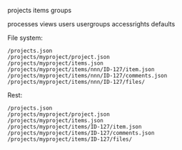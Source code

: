 
projects
items
groups

processes
views
users
usergroups
accessrights
defaults

File system:

    /projects.json
    /projects/myproject/project.json
    /projects/myproject/items.json
    /projects/myproject/items/nnn/ID-127/item.json
    /projects/myproject/items/nnn/ID-127/comments.json
    /projects/myproject/items/nnn/ID-127/files/

Rest:

    /projects.json
    /projects/myproject/project.json
    /projects/myproject/items.json
    /projects/myproject/items/ID-127/item.json
    /projects/myproject/items/ID-127/comments.json
    /projects/myproject/items/ID-127/files/
